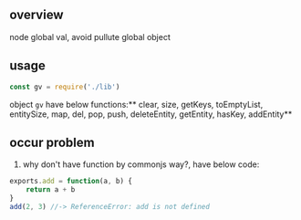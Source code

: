 ## overview
node global val, avoid pullute global object

## usage
```js
const gv = require('./lib')
```
object `gv` have below functions:** clear, size, getKeys, toEmptyList, entitySize, map, del, pop, push, deleteEntity, getEntity, hasKey, addEntity**

## occur problem
1. why don't have function by commonjs way?, have below code:
```js
exports.add = function(a, b) {
    return a + b
}
add(2, 3) //-> ReferenceError: add is not defined
```

